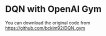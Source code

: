 # DQN with OpenAI Gym 



You can download the original code from
https://github.com/bckim92/DQN_gym
